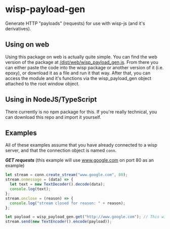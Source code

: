# wisp-payload-gen
Generate HTTP "payloads" (requests) for use with wisp-js (and it's derivatives).

## Using on web
Using this package on web is actually quite simple. You can find the web version of the package at [/dist/web/wisp_payload_gen,js](https://github.com/ironswordX/wisp-payload-gen/blob/f751e4d76df5eba0a01ba19b5d053a183e14dc5c/dist/web/wisp_payload_gen.js). From there you can either paste the code into the wisp package or another version of it (i.e. epoxy), or download it as a file and run it that way. After that, you can access the module and it's functions via the wisp_payload_gen object attached to the root window object.

## Using in NodeJS/TypeScript
There currently is no npm package for this. If you're really technical, you can download this repo and import it yourself.

## Examples
All of these examples assume that you have already connected to a wisp server, and that the connection object is named `conn`.


***GET requests*** (this example will use www.google.com on port 80 as an example)
```js
let stream = conn.create_stream("www.google.com", 80);
stream.onmessage = (data) => {
  let text = new TextDecoder().decode(data);
  console.log(text);
};
stream.onclose = (reason) => {
  console.log("stream closed for reason: " + reason);
};

let payload = wisp_payload_gen.get("http://www.google.com"); // This will output "GET / HTTP/1.1\r\nHost: www.google.com\r\nConnection: close\r\n\r\n"
stream.send(new TextEncoder().encode(payload));
```
